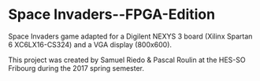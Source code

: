 # Space Invaders--FPGA-Edition
Space Invaders game adapted for a Digilent NEXYS 3 board (Xilinx Spartan 6 XC6LX16-CS324) and a VGA display (800x600).


This project was created by Samuel Riedo & Pascal Roulin at the HES-SO Fribourg during the 2017 spring semester.